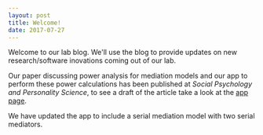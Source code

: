 ```yaml
---
layout: post
title: Welcome! 
date: 2017-07-27
---
```


Welcome to our lab blog. We'll use the blog to provide updates on new research/software inovations coming out of our lab.

Our paper discussing power analysis for mediation models and our app to perform these power calculations has been published at *Social Psychology and Personality Science*, to see a draft of the article take a look at the [app page](http://marlab.org/power_mediation/).

We have updated the app to include a serial mediation model with two serial mediators.

